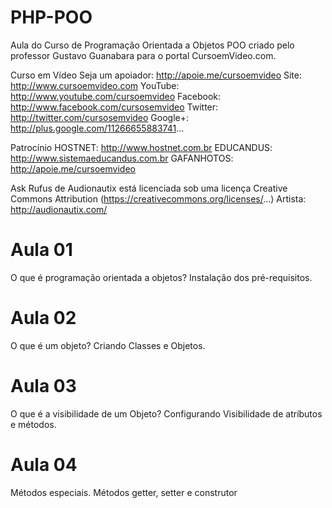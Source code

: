 # PHP-POO

Aula do Curso de Programação Orientada a Objetos POO criado pelo professor Gustavo Guanabara para o portal CursoemVideo.com.

Curso em Vídeo
Seja um apoiador: http://apoie.me/cursoemvideo
Site: http://www.cursoemvideo.com
YouTube: http://www.youtube.com/cursoemvideo
Facebook: http://www.facebook.com/cursosemvideo
Twitter: http://twitter.com/cursosemvideo
Google+: http://plus.google.com/11266655883741...

Patrocínio
HOSTNET: http://www.hostnet.com.br
EDUCANDUS: http://www.sistemaeducandus.com.br
GAFANHOTOS: http://apoie.me/cursoemvideo

Ask Rufus de Audionautix está licenciada sob uma licença Creative Commons Attribution (https://creativecommons.org/licenses/...)
Artista: http://audionautix.com/

# Aula 01

O que é programação orientada a objetos?
Instalação dos pré-requisitos.

# Aula 02

O que é um objeto?
Criando Classes e Objetos.

# Aula 03

O que é a visibilidade de um Objeto?
Configurando Visibilidade de atríbutos e métodos.

# Aula 04

Métodos especiais.
Métodos getter, setter e construtor